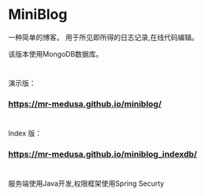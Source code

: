 # MiniBlog

一种简单的博客。 用于所见即所得的日志记录,在线代码编辑。

该版本使用MongoDB数据库。

#

演示版：

### https://mr-medusa.github.io/miniblog/

#

#

Index 版：

### https://mr-medusa.github.io/miniblog_indexdb/

#

服务端使用Java开发,权限框架使用Spring Securty

#
#
#
#
#
#
#

#































